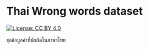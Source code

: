 # Thai Wrong words dataset

[![License: CC BY 4.0](https://img.shields.io/badge/License-CC%20BY%204.0-lightgrey.svg)](https://creativecommons.org/licenses/by/4.0/)


ชุดข้อมูลคำที่มักผิดในภาษาไทย

